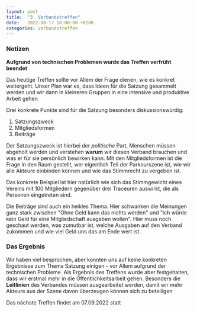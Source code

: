 ```yaml
---
layout: post
title:  "3. Verbandstreffen"
date:   2022-08-17 18:00:00 +0200
categories: verbandstreffen
---
```

### Notizen 

**Aufgrund von technischen Problemen wurde das Treffen verfrüht beendet**

Das heutige Treffen sollte vor Allem der Frage dienen, wie es konkret weitergeht. Unser Plan war es, dass
Ideen für die Satzung gesammelt werden und wir dann in kleineren Gruppen in eine intensive und produktive Arbeit gehen

Drei konkrete Punkte sind für die Satzung besonders diskussionswürdig: 

1. Satzungszweck
2. Mitgliedsformen
3. Beiträge

Der Satzungszweck ist hierbei der _politische_ Part, Menschen müssen abgeholt werden und verstehen **warum** wir diesen
Verband brauchen und was er für sie persönlich bewirken kann. Mit den Mitgliedsformen ist die Frage in den Raum gestellt,
wer eigentlich Teil der Parkourszene ist, wie wir alle Akteure einbinden können und wie das Stimmrecht zu vergeben ist.

Das konkrete Beispiel ist hier natürlich wie sich das Stimmgewicht eines Vereins mit 100 Mitgliedern gegenüber drei Traceuren
auswirkt, die als Personen eingetreten sind.

Die Beiträge sind auch ein heikles Thema. Hier schwanken die Meinungen ganz stark zwischen "Ohne Geld kann das nichts werden" und
"ich würde kein Geld für eine Mitgliedschaft ausgeben wollen". Hier muss noch geschaut werden, was zumutbar ist, welche Ausgaben auf
den Verband zukommen und wie viel Geld uns das am Ende wert ist. 

### Das Ergebnis

Wir haben viel besprochen, aber konnten uns auf keine konkreten Ergebnisse zum Thema Satzung einigen - vor Allem aufgrund der technischen 
Probleme. Als Ergebnis des Treffens wurde aber festgehalten, dass wir erstmal mehr in die Öffentlichkeitsarbeit gehen.
Besonders die **Leitlinien** des Verbandes müssen ausgearbeitet werden, damit wir mehr Akteure aus der Szene davon überzeugen können sich
zu beteiligen

Das nächste Treffen findet am 07.09.2022 statt


